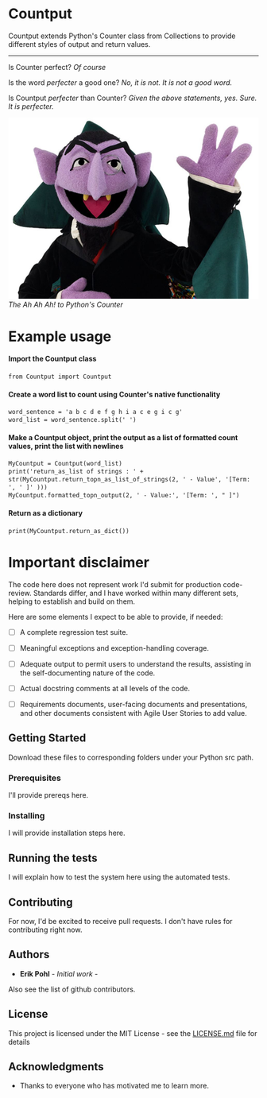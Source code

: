 # Countput 


Countput extends Python's Counter class from Collections to provide different styles of output and return values.

-------------------------------------

Is Counter perfect?  _Of course_

Is the word *perfecter* a good one?  _No, it is not.  It is not a good word._

Is Countput *perfecter* than Counter?  _Given the above statements, yes.  Sure.  It is perfecter._

![Ah Ah Ah!](https://github.com/ErikPohl-Lot49-Projects/Erik-Pohl-Repo/blob/master/media/count.jpg "Ah Ah Ah!")
*The Ah Ah Ah! to Python's Counter*



# Example usage

#### Import the Countput class
```
from Countput import Countput
```

#### Create a word list to count using Counter's native functionality
```
word_sentence = 'a b c d e f g h i a c e g i c g'
word_list = word_sentence.split(' ')
```

#### Make a Countput object, print the output as a list of formatted count values, print the list with newlines
````
MyCountput = Countput(word_list)
print('return_as_list of strings : ' + str(MyCountput.return_topn_as_list_of_strings(2, ' - Value', '[Term: ', ' ]' )))
MyCountput.formatted_topn_output(2, ' - Value:', '[Term: ', " ]")
````

#### Return as a dictionary
````
print(MyCountput.return_as_dict())
````


# Important disclaimer

The code here does not represent work I'd submit for production code-review.  Standards differ, and I have worked within many different
sets, helping to establish and build on them.

Here are some elements I expect to be able to provide, if needed:

- [ ] A complete regression test suite.
- [ ] Meaningful exceptions and exception-handling coverage.
- [ ] Adequate output to permit users to understand the results, assisting in the self-documenting nature of the code.
- [ ] Actual docstring comments at all levels of the code.
- [ ] Requirements documents, user-facing documents and presentations, and other documents consistent with Agile User Stories to add value.


## Getting Started

Download these files to corresponding folders under your Python src path.

### Prerequisites

I'll provide prereqs here.

### Installing

I will provide installation steps here.

## Running the tests

I will explain how to test the system here using the automated tests.

## Contributing

For now, I'd be excited to receive pull requests.  I don't have rules for contributing right now.

## Authors

* **Erik Pohl** - *Initial work* - 

Also see the list of github contributors.

## License

This project is licensed under the MIT License - see the [LICENSE.md](LICENSE.md) file for details

## Acknowledgments

* Thanks to everyone who has motivated me to learn more.
